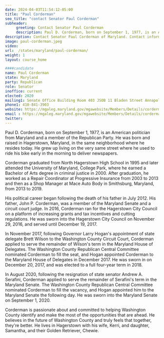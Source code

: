 ```yaml
---
date: 2024-04-03T11:54:12-05:00
title: "Paul Corderman"
seo_title: "contact Senator Paul Corderman"
subheader:
     greeting: Contact Senator Paul Corderman
     description: Paul D. Corderman, born on September 1, 1977, is an American politician from Maryland and a member of the Republican Party. He currently represents District 2 in the Maryland State Senate.
description: Contact Senator Paul Corderman of Maryland. Contact information for Paul Corderman includes email address, phone number, and mailing address.
image: paul-corderman.jpeg
video:
url:  /states/maryland/paul-corderman/
weight: 1
layout: course_home

####candidate
name: Paul Corderman
state: Maryland
party: Republican
role: Senator
inoffice: current
elected: 2020
mailing1: Senate Office Building Room 403 JSOB 11 Bladen Street Annapolis, MD 21401
phone1: 410-841-3903
website: https://mgaleg.maryland.gov/mgawebsite/Members/Details/corderman02/
email : https://mgaleg.maryland.gov/mgawebsite/Members/Details/corderman02/
twitter:
---
```


Paul D. Corderman, born on September 1, 1977, is an American politician from Maryland and a member of the Republican Party. He was born and raised in Hagerstown, Maryland, in the same neighborhood where he resides today. He grew up living on the very same street where he used to ride his bike early in the morning to deliver newspapers.

Corderman graduated from North Hagerstown High School in 1995 and later attended the University of Maryland, College Park, where he earned a Bachelor of Arts degree in criminal justice in 2000. After graduation, he worked as a Repair Coordinator at Progressive Insurance from 2003 to 2013 and then as a Shop Manager at Mace Auto Body in Smithsburg, Maryland, from 2013 to 2019.

His political career began following the death of his father in July 2012. His father, John P. Corderman, was a member of the Maryland Senate and a circuit court judge. In 2016, Corderman ran for the Hagerstown City Council on a platform of increasing grants and tax incentives and cutting regulations. He was sworn into the Hagerstown City Council on November 29, 2016, and served until December 19, 2017.

In November 2017, following Governor Larry Hogan's appointment of state delegate Brett Wilson to the Washington County Circuit Court, Corderman applied to serve the remainder of Wilson's term in the Maryland House of Delegates. The Washington County Republican Central Committee nominated Corderman to fill the seat, and Hogan appointed Corderman to the Maryland House of Delegates in December 2017. He was sworn in on December 20, 2017, and was elected to a full four-year term in 2018.

In August 2020, following the resignation of state senator Andrew A. Serafini, Corderman applied to serve the remainder of Serafini's term in the Maryland Senate. The Washington County Republican Central Committee nominated Corderman to fill the vacancy, and Hogan appointed him to the Maryland Senate the following day. He was sworn into the Maryland Senate on September 1, 2020.

Corderman is passionate about and committed to helping Washington County identify and make the most of the opportunities that are ahead. He believes in the future of Washington County and truly feels that together, they're better. He lives in Hagerstown with his wife, Kerri, and daughter, Samantha, and their Golden Retriever, Chewie.
